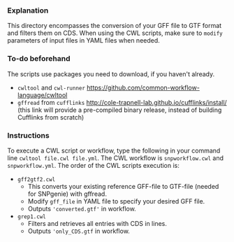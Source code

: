 ### Explanation ###

This directory encompasses the conversion of your GFF file to GTF format and filters them on CDS.
When using the CWL scripts, make sure to `modify` parameters of input files in YAML files when needed.

### To-do beforehand ###

The scripts use packages you need to download, if you haven't already.
- `cwltool` and `cwl-runner` https://github.com/common-workflow-language/cwltool
- `gffread` from `cufflinks` http://cole-trapnell-lab.github.io/cufflinks/install/ (this link will provide a pre-compiled binary release, instead of building Cufflinks from scratch)

### Instructions ###
To execute a CWL script or workflow, type the following in your command line `cwltool file.cwl file.yml`. 
The CWL workflow is `snpworkflow.cwl` and `snpworkflow.yml`. The order of the CWL scripts execution is:
- `gff2gtf2.cwl`
    - This converts your existing reference GFF-file to GTF-file (needed for SNPgenie) with gffread.
    - Modify `gff_file` in YAML file to specify your desired GFF file.
    - Outputs `'converted.gtf'` in workflow.
- `grep1.cwl`
    - Filters and retrieves all entries with CDS in lines.
    - Outputs `'only_CDS.gtf` in workflow.
